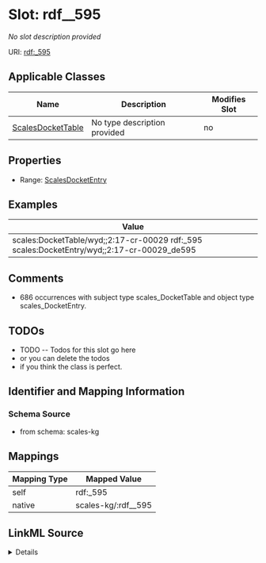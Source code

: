 

# Slot: rdf__595


_No slot description provided_





URI: [rdf:_595](http://www.w3.org/1999/02/22-rdf-syntax-ns#_595)



<!-- no inheritance hierarchy -->





## Applicable Classes

| Name | Description | Modifies Slot |
| --- | --- | --- |
| [ScalesDocketTable](../classes/ScalesDocketTable.md) | No type description provided |  no  |







## Properties

* Range: [ScalesDocketEntry](../classes/ScalesDocketEntry.md)






## Examples

| Value |
| --- |
| scales:DocketTable/wyd;;2:17-cr-00029 rdf:_595 scales:DocketEntry/wyd;;2:17-cr-00029_de595 |

## Comments

* 686 occurrences with subject type scales_DocketTable and object type scales_DocketEntry.

## TODOs

* TODO -- Todos for this slot go here
* or you can delete the todos
* if you think the class is perfect.

## Identifier and Mapping Information







### Schema Source


* from schema: scales-kg




## Mappings

| Mapping Type | Mapped Value |
| ---  | ---  |
| self | rdf:_595 |
| native | scales-kg/:rdf__595 |




## LinkML Source

<details>
```yaml
name: rdf__595
description: No slot description provided
todos:
- TODO -- Todos for this slot go here
- or you can delete the todos
- if you think the class is perfect.
comments:
- 686 occurrences with subject type scales_DocketTable and object type scales_DocketEntry.
examples:
- value: scales:DocketTable/wyd;;2:17-cr-00029 rdf:_595 scales:DocketEntry/wyd;;2:17-cr-00029_de595
from_schema: scales-kg
rank: 1000
slot_uri: rdf:_595
alias: rdf__595
domain_of:
- scales_DocketTable
range: scales_DocketEntry

```
</details>
